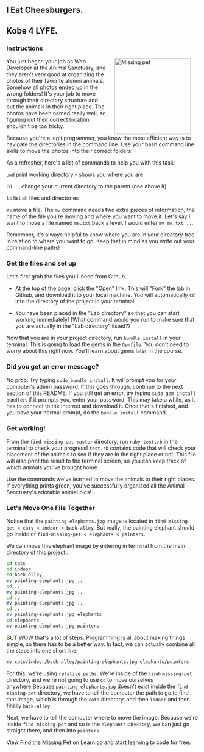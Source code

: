 ## I Eat Cheesburgers.
## Kobe 4 LYFE.
### Instructions
<img src="http://www.blogcdn.com/blog.moviefone.com/media/2010/11/misterbisson.jpg" alt="Missing pet" height="200" align="right" hspace="20"> You just began your job as Web Developer at the Animal Sanctuary, and they aren't very good at organizing the photos of their favorite alumni animals. Somehow all photos ended up in the wrong folders! It's your job to move through their directory structure and put the animals in their right place. The photos have been named really well, so figuring out their correct location shouldn't be too tricky.

Because you're a legit programmer, you know the most efficient way is to navigate the directories in the command line. Use your bash command line skills to move the photos into their correct folders!

As a refresher, here's a list of commands to help you with this task:

`pwd` print working directory - shows you where you are

`cd ..` change your current directory to the parent (one above it)

`ls` list all files and directories

`mv` move a file. The `mv` command needs two extra pieces of information, the name of the file you're moving and where you want to move it. Let's say I want to move a file named `me.txt` back a level, I would enter `mv me.txt ..`.

Remember, it's always helpful to know where you are in your directory tree in relation to where you want to go. Keep that in mind as you write out your command-line paths!

### Get the files and set up
Let's first grab the files you'll need from Github.

+ At the top of the page, click the "Open" link. This will "Fork" the lab in Github, and download it to your local machine. You will automatically `cd` into the directory of the project in your terminal.

+ You have been placed in the "Lab directory" so that you can start working immediately! (What command would you run to make sure that you are actually in the "Lab directory" listed?)

Now that you are in your project directory, run `bundle install` in your terminal. This is going to load the gems in the `Gemfile`. You don't need to worry about this right now. You'll learn about gems later in the course.

### Did you get an error message?

No prob. Try typing `sudo bundle install`. It will prompt you for your computer's admin password. If this goes through, continue to the next section of this README. If you still get an error, try typing `sudo gem install bundler`. If it prompts you, enter your password. This may take a while, as it has to connect to the internet and download it. Once that's finished, and you have your normal prompt, do the `bundle install` command.

### Get working!

From the `find-missing-pet-master` directory,  run `ruby test.rb` in the terminal to check your progress! `test.rb` contains code that will check your placement of the animals to see if they are in the right place or not. This file will also print the result to the terminal screen, so you can keep track of which animals you've brought home.

Use the commands we've learned to move the animals to their right places. If everything prints green, you've successfully organized all the Animal Sanctuary's adorable animal pics!
<br>

### Let's Move One File Together

Notice that the `painting-elephants.jpg` image is located in `find-missing-pet < cats < indoor < back-alley`. But really, the painting elephant should go inside of `find-missing-pet < elephants < painters`.

We can move this elephant image by entering in terminal from the main directory of this project...

```bash
cd cats
cd indoor
cd back-alley
mv painting-elephants.jpg ..
cd ..
mv painting-elephants.jpg ..
cd ..
mv painting-elephants.jpg ..
cd ..
mv painting-elephants.jpg elephants
cd elephants
mv painting-elephants.jpg painters
```

BUT WOW that's a lot of steps. Programming is all about making things simple, so there has to be a better way. In fact, we can actually combine all the steps into one short line:

```bash
mv cats/indoor/back-alley/painting-elephants.jpg elephants/painters
```

For this, we're using `relative paths`. We're inside of the `find-missing-pet` directory, and we're not going to use `cd` to move ourselves anywhere.Because `painting-elephants.jpg` doesn't exist inside the `find-missing-pet` directory, we have to tell the computer the path to go to find that image, which is through the `cats` directory, and then `indoor` and then finally `back-alley`.

Next, we have to tell the computer where to move the image. Because we're inside `find-missing-pet` and so is the `elephants` directory, we can just go straight there, and then into `painters`.
<p data-visibility='hidden'>View <a href='https://learn.co/lessons/find-missing-pet' title='Find the Missing Pet'>Find the Missing Pet</a> on Learn.co and start learning to code for free.</p>
